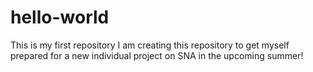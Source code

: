 # hello-world
This is my first repository
I am creating this repository to get myself prepared for a new individual project on SNA in the upcoming summer!
